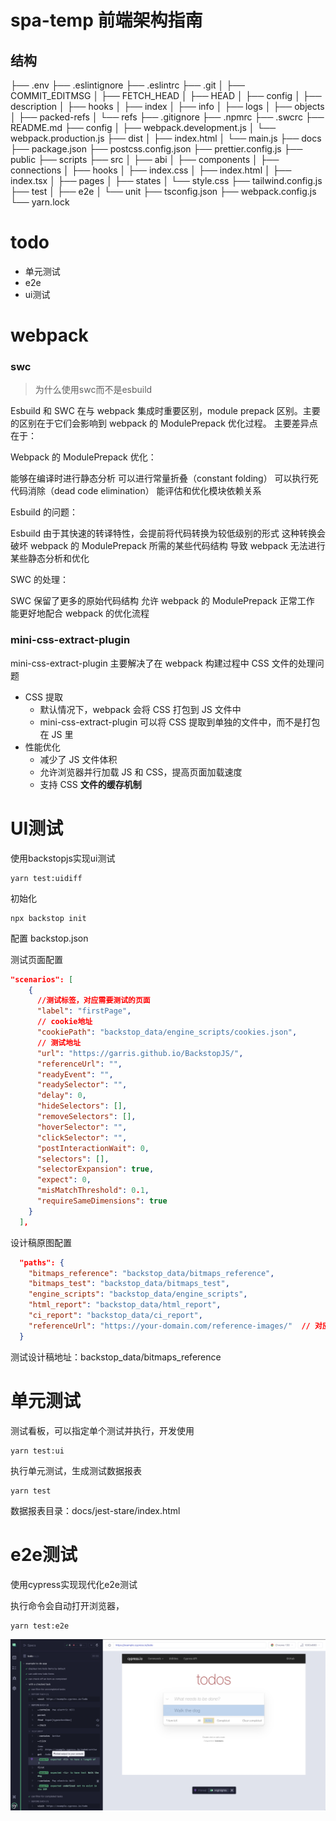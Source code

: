 # spa-temp 前端架构指南

## 结构
├── .env
├── .eslintignore
├── .eslintrc
├── .git
│   ├── COMMIT_EDITMSG
│   ├── FETCH_HEAD
│   ├── HEAD
│   ├── config
│   ├── description
│   ├── hooks
│   ├── index
│   ├── info
│   ├── logs
│   ├── objects
│   ├── packed-refs
│   └── refs
├── .gitignore
├── .npmrc
├── .swcrc
├── README.md
├── config
│   ├── webpack.development.js
│   └── webpack.production.js
├── dist
│   ├── index.html
│   └── main.js
├── docs
├── package.json
├── postcss.config.json
├── prettier.config.js
├── public
├── scripts
├── src
│   ├── abi
│   ├── components
│   ├── connections
│   ├── hooks
│   ├── index.css
│   ├── index.html
│   ├── index.tsx
│   ├── pages
│   ├── states
│   └── style.css
├── tailwind.config.js
├── test
│   ├── e2e
│   └── unit
├── tsconfig.json
├── webpack.config.js
└── yarn.lock

# todo
- 单元测试
- e2e
- ui测试
# webpack
### swc
> 为什么使用swc而不是esbuild

Esbuild 和 SWC 在与 webpack 集成时重要区别，module prepack 区别。主要的区别在于它们会影响到 webpack 的 ModulePrepack 优化过程。
主要差异点在于：

Webpack 的 ModulePrepack 优化：


能够在编译时进行静态分析
可以进行常量折叠（constant folding）
可以执行死代码消除（dead code elimination）
能评估和优化模块依赖关系


Esbuild 的问题：


Esbuild 由于其快速的转译特性，会提前将代码转换为较低级别的形式
这种转换会破坏 webpack 的 ModulePrepack 所需的某些代码结构
导致 webpack 无法进行某些静态分析和优化


SWC 的处理：


SWC 保留了更多的原始代码结构
允许 webpack 的 ModulePrepack 正常工作
能更好地配合 webpack 的优化流程

### mini-css-extract-plugin
mini-css-extract-plugin 主要解决了在 webpack 构建过程中 CSS 文件的处理问题
- CSS 提取
    - 默认情况下，webpack 会将 CSS 打包到 JS 文件中
    - mini-css-extract-plugin 可以将 CSS 提取到单独的文件中，而不是打包在 JS 里
- 性能优化
    - 减少了 JS 文件体积
    - 允许浏览器并行加载 JS 和 CSS，提高页面加载速度
    - 支持 CSS **文件的缓存机制**

# UI测试
使用backstopjs实现ui测试
```shell
yarn test:uidiff
```

初始化
```shell
npx backstop init 
```

配置 backstop.json

测试页面配置
```json
"scenarios": [
    {
      //测试标签，对应需要测试的页面
      "label": "firstPage",
      // cookie地址
      "cookiePath": "backstop_data/engine_scripts/cookies.json",  
      // 测试地址
      "url": "https://garris.github.io/BackstopJS/",  
      "referenceUrl": "",
      "readyEvent": "",
      "readySelector": "",
      "delay": 0,
      "hideSelectors": [],
      "removeSelectors": [],
      "hoverSelector": "",
      "clickSelector": "",
      "postInteractionWait": 0,
      "selectors": [],
      "selectorExpansion": true,
      "expect": 0,
      "misMatchThreshold": 0.1,
      "requireSameDimensions": true
    }
  ],
```

设计稿原图配置
```json
  "paths": {
    "bitmaps_reference": "backstop_data/bitmaps_reference",
    "bitmaps_test": "backstop_data/bitmaps_test",
    "engine_scripts": "backstop_data/engine_scripts",
    "html_report": "backstop_data/html_report",
    "ci_report": "backstop_data/ci_report",
    "referenceUrl": "https://your-domain.com/reference-images/"  // 对应远程图片源
  }
```

测试设计稿地址：backstop_data/bitmaps_reference

# 单元测试

测试看板，可以指定单个测试并执行，开发使用
```shell
yarn test:ui
```

执行单元测试，生成测试数据报表
```shell
yarn test
```
数据报表目录：docs/jest-stare/index.html

# e2e测试
使用cypress实现现代化e2e测试

执行命令会自动打开浏览器，
```shell
yarn test:e2e
```
![](docs/cypress/example.jpg)


